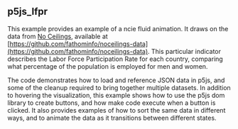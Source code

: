 ## p5js_lfpr
This example provides an example of a ncie fluid animation. It draws on the data from [No Ceilings](http://noceilings.org), available at [https://github.com/fathominfo/noceilings-data](https://github.com/fathominfo/noceilings-data). This particular indicator describes the Labor Force Participation Rate for each country, comparing what percentage of the population is employed for men and women. 

The code demonstrates how to load and reference JSON data in p5js, and some of the cleanup required to bring together multiple datasets. In addition to hovering the visualization, this example shows how to use the p5js dom library to create buttons, and how make code execute when a button is clicked. It also provides examples of how to sort the same data in different ways, and to animate the data as it transitions between different states. 

